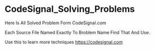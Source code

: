 # CodeSignal_Solving_Problems
Here Is All Solved Problem Form CodeSignal.com  

Each Source File Named Exactly To Broblem Name Find That And Use.

Use this to learn more techniques
https://codesignal.com




